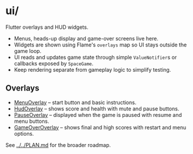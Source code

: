 # ui/

Flutter overlays and HUD widgets.

- Menus, heads-up display and game-over screens live here.
- Widgets are shown using Flame's `overlays` map so UI stays outside the
  game loop.
- UI reads and updates game state through simple `ValueNotifier`s or
  callbacks exposed by `SpaceGame`.
- Keep rendering separate from gameplay logic to simplify testing.

## Overlays

- [MenuOverlay](menu_overlay.md) – start button and basic instructions.
- [HudOverlay](hud_overlay.md) – shows score and health with mute and pause buttons.
- [PauseOverlay](pause_overlay.md) – displayed when the game is paused with
  resume and menu buttons.
- [GameOverOverlay](game_over_overlay.md) – shows final and high scores with
  restart and menu options.

See [../../PLAN.md](../../PLAN.md) for the broader roadmap.
